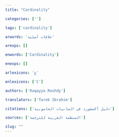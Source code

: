 ```yaml
---
title: "Cardinality"

categories: ['']

tags: ['cardinality']

arwords: 'علاقات أصلية'

arexps: []

enwords: ['Cardinality']

enexps: []

arlexicons: 'ع'

enlexicons: ['C']

authors: ['Ruqayya Roshdy']

translators: ['Tarek Ibrahim']

citations: ['دليل أكسفورد في السانيات الحاسوبية']

sources: ['المنظمة العربية للترجمة']

slug: ""
---
```

